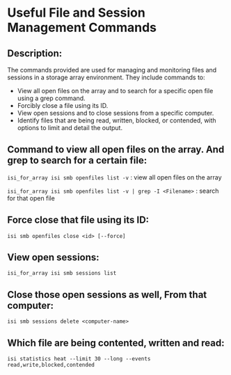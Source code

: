 # Useful File and Session Management Commands

## Description:

The commands provided are used for managing and monitoring files and sessions in a storage array environment. They include commands to:

- View all open files on the array and to search for a specific open file using a grep command.
- Forcibly close a file using its ID.
- View open sessions and to close sessions from a specific computer.
- Identify files that are being read, written, blocked, or contended, with options to limit and detail the output.

## Command to view all open files on the array. And grep to search for a certain file:

`isi_for_array isi smb openfiles list -v` : view all open files on the array

`isi_for_array isi smb openfiles list -v | grep -I <Filename>` : search for that open file

## Force close that file using its ID:

`isi smb openfiles close <id> [--force]`

## View open sessions:

`isi_for_array isi smb sessions list`

## Close those open sessions as well, From that computer:

`isi smb sessions delete <computer-name>`

## Which file are being contented, written and read:

`isi statistics heat --limit 30 --long --events read,write,blocked,contended`
